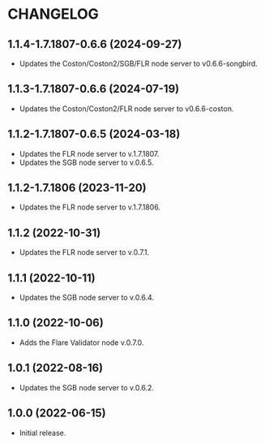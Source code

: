 # CHANGELOG

## 1.1.4-1.7.1807-0.6.6 (2024-09-27)

- Updates the Coston/Coston2/SGB/FLR node server to v0.6.6-songbird.

## 1.1.3-1.7.1807-0.6.6 (2024-07-19)

- Updates the Coston/Coston2/FLR node server to v0.6.6-coston.

## 1.1.2-1.7.1807-0.6.5 (2024-03-18)

- Updates the FLR node server to v.1.7.1807.
- Updates the SGB node server to v.0.6.5.

## 1.1.2-1.7.1806 (2023-11-20)

- Updates the FLR node server to v.1.7.1806.

## 1.1.2 (2022-10-31)

- Updates the FLR node server to v.0.7.1.

## 1.1.1 (2022-10-11)

- Updates the SGB node server to v.0.6.4.

## 1.1.0 (2022-10-06)

- Adds the Flare Validator node v.0.7.0.

## 1.0.1 (2022-08-16)

- Updates the SGB node server to v.0.6.2.

## 1.0.0 (2022-06-15)

- Initial release.
